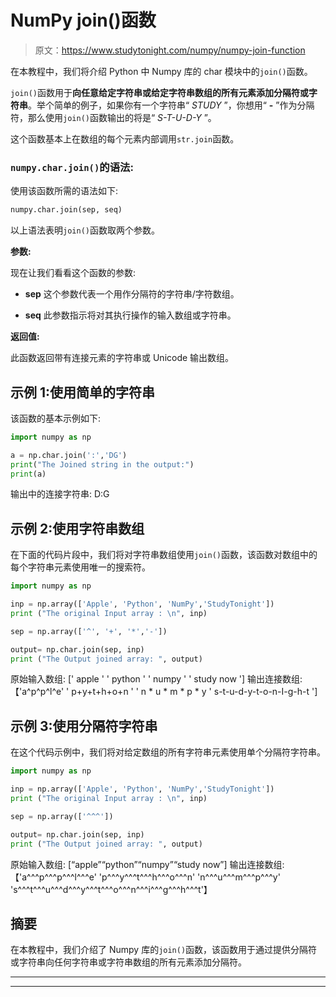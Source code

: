 # NumPy join()函数

> 原文：<https://www.studytonight.com/numpy/numpy-join-function>

在本教程中，我们将介绍 Python 中 Numpy 库的 char 模块中的`join()`函数。

`join()`函数用于**向任意给定字符串或给定字符串数组的所有元素添加分隔符或字符串**。举个简单的例子，如果你有一个字符串“ *STUDY* ”，你想用“ **-** ”作为分隔符，那么使用`join()`函数输出的将是“ *S-T-U-D-Y* ”。

这个函数基本上在数组的每个元素内部调用`str.join`函数。

### `numpy.char.join()`的语法:

使用该函数所需的语法如下:

```py
numpy.char.join(sep, seq)
```

以上语法表明`join()`函数取两个参数。

**参数:**

现在让我们看看这个函数的参数:

*   **sep**
    这个参数代表一个用作分隔符的字符串/字符数组。

*   **seq**
    此参数指示将对其执行操作的输入数组或字符串。

**返回值:**

此函数返回带有连接元素的字符串或 Unicode 输出数组。

## 示例 1:使用简单的字符串

该函数的基本示例如下:

```py
import numpy as np

a = np.char.join(':','DG')
print("The Joined string in the output:")
print(a)
```

输出中的连接字符串:
D:G

## 示例 2:使用字符串数组

在下面的代码片段中，我们将对字符串数组使用`join()`函数，该函数对数组中的每个字符串元素使用唯一的搜索符。

```py
import numpy as np

inp = np.array(['Apple', 'Python', 'NumPy','StudyTonight']) 
print ("The original Input array : \n", inp) 

sep = np.array(['^', '+', '*','-']) 

output= np.char.join(sep, inp) 
print ("The Output joined array: ", output) 
```

原始输入数组:
[' apple ' ' python ' ' numpy ' ' study now ']
输出连接数组:【'a^p^p^l^e' ' p+y+t+h+o+n ' ' n * u * m * p * y ' s-t-u-d-y-t-o-n-I-g-h-t ']

## 示例 3:使用分隔符字符串

在这个代码示例中，我们将对给定数组的所有字符串元素使用单个分隔符字符串。

```py
import numpy as np

inp = np.array(['Apple', 'Python', 'NumPy','StudyTonight']) 
print ("The original Input array : \n", inp) 

sep = np.array(['^^^']) 

output= np.char.join(sep, inp) 
print ("The Output joined array: ", output) 
```

原始输入数组:
[“apple”“python”“numpy”“study now”]
输出连接数组:【'a^^^p^^^p^^^l^^^e' 'p^^^y^^^t^^^h^^^o^^^n' 'n^^^u^^^m^^^p^^^y'
's^^^t^^^u^^^d^^^y^^^t^^^o^^^n^^^i^^^g^^^h^^^t'】

## 摘要

在本教程中，我们介绍了 Numpy 库的`join()`函数，该函数用于通过提供分隔符或字符串向任何字符串或字符串数组的所有元素添加分隔符。

* * *

* * *